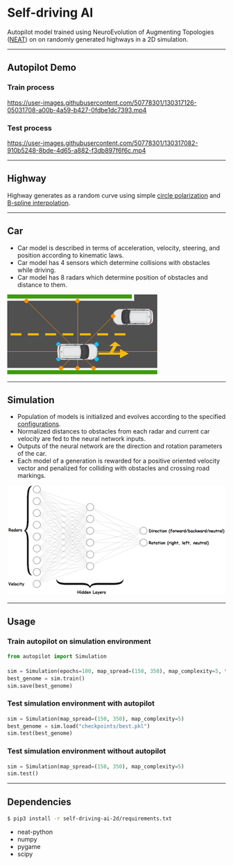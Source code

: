 # Self-driving AI

Autopilot model trained using NeuroEvolution of Augmenting Topologies ([NEAT](https://github.com/Defaultin/car-autopilot/blob/master/papers/neat.pdf)) on on randomly generated highways in a 2D simulation.

---

## Autopilot Demo

### Train process
https://user-images.githubusercontent.com/50778301/130317126-05031708-a00b-4a59-b427-0fdbe1dc7393.mp4

### Test process
https://user-images.githubusercontent.com/50778301/130317082-910b5248-8bde-4d65-a882-f3db897f6f6c.mp4

---

## Highway

Highway generates as a random curve using simple [circle polarization](https://en.wikipedia.org/wiki/Polar_coordinate_system) and [B-spline interpolation](https://en.wikipedia.org/wiki/B-spline).

---

## Car

* Сar model is described in terms of acceleration, velocity, steering, and position according to kinematic laws.
* Сar model has 4 sensors which determine collisions with obstacles while driving.
* Сar model has 8 radars which determine position of obstacles and distance to them.

![](https://github.com/Defaultin/car-autopilot/blob/master/self-driving-ai-2d/demo/car-model.png "Car model")

---

## Simulation

* Population of models is initialized and evolves according to the specified [configurations](https://github.com/Defaultin/car-autopilot/blob/master/self-driving-ai-2d/autopilot/self-driving.conf).
* Normalized distances to obstacles from each radar and current car velocity are fed to the neural network inputs.
* Outputs of the neural network are the direction and rotation parameters of the car.
* Each model of a generation is rewarded for a positive oriented velocity vector and penalized for colliding with obstacles and crossing road markings.

![](https://github.com/Defaultin/car-autopilot/blob/master/self-driving-ai-2d/demo/neat-model.png "NEAT model")

---

## Usage

### Train autopilot on simulation environment
```python
from autopilot import Simulation

sim = Simulation(epochs=100, map_spread=(150, 350), map_complexity=5, time_per_map=3000)
best_genome = sim.train()
sim.save(best_genome)
```

### Test simulation environment with autopilot
```python
sim = Simulation(map_spread=(150, 350), map_complexity=5)
best_genome = sim.load("checkpoints/best.pkl")
sim.test(best_genome)
```

### Test simulation environment without autopilot
```python
sim = Simulation(map_spread=(150, 350), map_complexity=5)
sim.test()
```

---

## Dependencies

```bash
$ pip3 install -r self-driving-ai-2d/requirements.txt
```

* neat-python
* numpy
* pygame
* scipy
